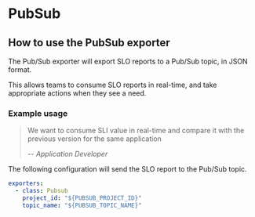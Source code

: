 # PubSub

## How to use the PubSub exporter

The Pub/Sub exporter will export SLO reports to a Pub/Sub topic, in JSON format.

This allows teams to consume SLO reports in real-time, and take appropriate actions when they see a need.

### Example usage

> We want to consume SLI value in real-time and compare it with the previous version for the same application
>
> -- <cite>Application Developer</cite>

The following configuration will send the SLO report to the Pub/Sub topic.

```yaml
exporters:
  - class: Pubsub
    project_id: "${PUBSUB_PROJECT_ID}"
    topic_name: "${PUBSUB_TOPIC_NAME}"
```

